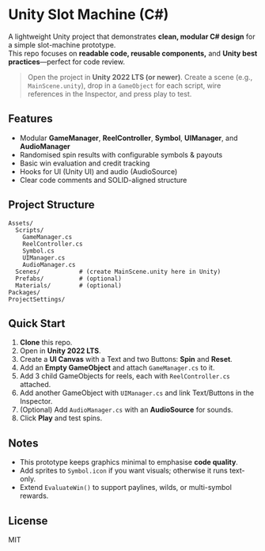 
# Unity Slot Machine (C#)

A lightweight Unity project that demonstrates **clean, modular C# design** for a simple slot-machine prototype.  
This repo focuses on **readable code, reusable components,** and **Unity best practices**—perfect for code review.

> Open the project in **Unity 2022 LTS (or newer)**. Create a scene (e.g., `MainScene.unity`), drop in a `GameObject` for each script, wire references in the Inspector, and press play to test.

##  Features
- Modular **GameManager**, **ReelController**, **Symbol**, **UIManager**, and **AudioManager**
- Randomised spin results with configurable symbols & payouts
- Basic win evaluation and credit tracking
- Hooks for UI (Unity UI) and audio (AudioSource)
- Clear code comments and SOLID-aligned structure

## Project Structure
```
Assets/
  Scripts/
    GameManager.cs
    ReelController.cs
    Symbol.cs
    UIManager.cs
    AudioManager.cs
  Scenes/           # (create MainScene.unity here in Unity)
  Prefabs/          # (optional)
  Materials/        # (optional)
Packages/
ProjectSettings/
```

##  Quick Start
1. **Clone** this repo.
2. Open in **Unity 2022 LTS**.
3. Create a **UI Canvas** with a Text and two Buttons: **Spin** and **Reset**.
4. Add an **Empty GameObject** and attach `GameManager.cs` to it.
5. Add 3 child GameObjects for reels, each with `ReelController.cs` attached.
6. Add another GameObject with `UIManager.cs` and link Text/Buttons in the Inspector.
7. (Optional) Add `AudioManager.cs` with an **AudioSource** for sounds.
8. Click **Play** and test spins.

##  Notes
- This prototype keeps graphics minimal to emphasise **code quality**.
- Add sprites to `Symbol.icon` if you want visuals; otherwise it runs text-only.
- Extend `EvaluateWin()` to support paylines, wilds, or multi-symbol rewards.

##  License
MIT
